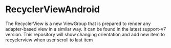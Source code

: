 RecyclerViewAndroid
===================

The RecyclerView is a new ViewGroup that is prepared to render any adapter-based view in a similar way. It can be found in the latest support-v7 version. This repository will show changing orientation and add new item to recyclerview when user scroll to last item 
